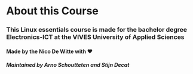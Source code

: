 # About this Course

### This Linux essentials course is made for the bachelor degree Electronics-ICT at the VIVES University of Applied Sciences

#### Made by the Nico De Witte with ❤️

##### Maintained by Arno Schoutteten and Stijn Decat
